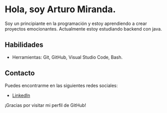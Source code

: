 # Hola, soy Arturo Miranda.

Soy un principiante en la programación y estoy aprendiendo a crear proyectos emocionantes. Actualmente estoy estudiando backend con java.
<!--
## Proyectos

- [Nombre del proyecto](enlace al proyecto) - Descripción corta del proyecto.
- [Nombre del proyecto](enlace al proyecto) - Descripción corta del proyecto.
-->
## Habilidades
<!--
- Lenguajes de programación: [Lista de lenguajes que estás aprendiendo]
-->
- Herramientas: Git, GitHub, Visual Studio Code, Bash.

## Contacto

Puedes encontrarme en las siguientes redes sociales:
<!--
- [Twitter](enlace a tu cuenta de Twitter)
-->
- [LinkedIn](https://www.linkedin.com/in/miracodex/)

¡Gracias por visitar mi perfil de GitHub!

<!--
**miracodex/miracodex** is a ✨ _special_ ✨ repository because its `README.md` (this file) appears on your GitHub profile.

Here are some ideas to get you started:

- 🔭 I’m currently working on ...
- 🌱 I’m currently learning ...
- 👯 I’m looking to collaborate on ...
- 🤔 I’m looking for help with ...
- 💬 Ask me about ...
- 📫 How to reach me: ...
- 😄 Pronouns: ...
- ⚡ Fun fact: ...
-->
